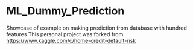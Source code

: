 # ML_Dummy_Prediction

Showcase of example on making prediction from database with hundred features
This personal project was forked from https://www.kaggle.com/c/home-credit-default-risk
